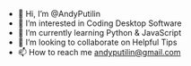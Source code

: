 - 👋 Hi, I’m @AndyPutilin
- 👀 I’m interested in Coding Desktop Software
- 🌱 I’m currently learning Python & JavaScript
- 💞️ I’m looking to collaborate on Helpful Tips
- 📫 How to reach me   andyputilin@gmail.com

<!---
AndyPutilin/AndyPutilin is a ✨ special ✨ repository because its `README.md` (this file) appears on your GitHub profile.
You can click the Preview link to take a look at your changes.
--->


